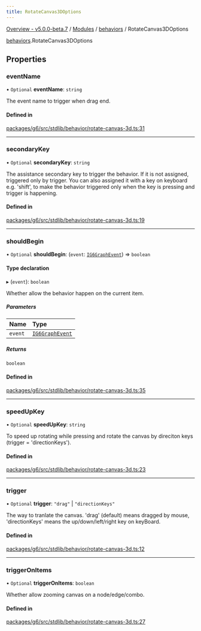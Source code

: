 ```yaml
---
title: RotateCanvas3DOptions
---
```


[Overview - v5.0.0-beta.7](../../README.en.md) / [Modules](../../modules.en.md) / [behaviors](../../modules/behaviors.en.md) / RotateCanvas3DOptions

[behaviors](../../modules/behaviors.en.md).RotateCanvas3DOptions

## Properties

### eventName

• `Optional` **eventName**: `string`

The event name to trigger when drag end.

#### Defined in

[packages/g6/src/stdlib/behavior/rotate-canvas-3d.ts:31](https://github.com/antvis/G6/blob/61e525e59b/packages/g6/src/stdlib/behavior/rotate-canvas-3d.ts#L31)

---

### secondaryKey

• `Optional` **secondaryKey**: `string`

The assistance secondary key to trigger the behavior.
If it is not assigned, triggered only by trigger.
You can also assigned it with a key on keyboard e.g. 'shift',
to make the behavior triggered only when the key is pressing and trigger is happening.

#### Defined in

[packages/g6/src/stdlib/behavior/rotate-canvas-3d.ts:19](https://github.com/antvis/G6/blob/61e525e59b/packages/g6/src/stdlib/behavior/rotate-canvas-3d.ts#L19)

---

### shouldBegin

• `Optional` **shouldBegin**: (`event`: [`IG6GraphEvent`](IG6GraphEvent.en.md)) => `boolean`

#### Type declaration

▸ (`event`): `boolean`

Whether allow the behavior happen on the current item.

##### Parameters

| Name    | Type                                   |
| :------ | :------------------------------------- |
| `event` | [`IG6GraphEvent`](IG6GraphEvent.en.md) |

##### Returns

`boolean`

#### Defined in

[packages/g6/src/stdlib/behavior/rotate-canvas-3d.ts:35](https://github.com/antvis/G6/blob/61e525e59b/packages/g6/src/stdlib/behavior/rotate-canvas-3d.ts#L35)

---

### speedUpKey

• `Optional` **speedUpKey**: `string`

To speed up rotating while pressing and rotate the canvas by direciton keys (trigger = 'directionKeys').

#### Defined in

[packages/g6/src/stdlib/behavior/rotate-canvas-3d.ts:23](https://github.com/antvis/G6/blob/61e525e59b/packages/g6/src/stdlib/behavior/rotate-canvas-3d.ts#L23)

---

### trigger

• `Optional` **trigger**: `"drag"` \| `"directionKeys"`

The way to tranlate the canvas. 'drag' (default) means dragged by mouse, 'directionKeys' means the up/down/left/right key on keyBoard.

#### Defined in

[packages/g6/src/stdlib/behavior/rotate-canvas-3d.ts:12](https://github.com/antvis/G6/blob/61e525e59b/packages/g6/src/stdlib/behavior/rotate-canvas-3d.ts#L12)

---

### triggerOnItems

• `Optional` **triggerOnItems**: `boolean`

Whether allow zooming canvas on a node/edge/combo.

#### Defined in

[packages/g6/src/stdlib/behavior/rotate-canvas-3d.ts:27](https://github.com/antvis/G6/blob/61e525e59b/packages/g6/src/stdlib/behavior/rotate-canvas-3d.ts#L27)
